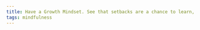 ```yaml
---
title: Have a Growth Mindset. See that setbacks are a chance to learn, that success comes from effort not innate skill.
tags: mindfulness
---
```

